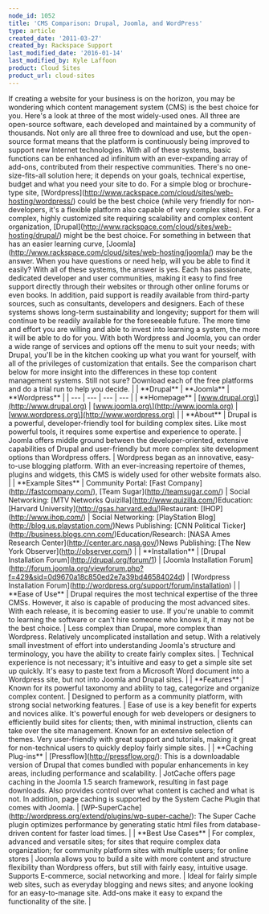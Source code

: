 ```yaml
---
node_id: 1052
title: 'CMS Comparison: Drupal, Joomla, and WordPress'
type: article
created_date: '2011-03-27'
created_by: Rackspace Support
last_modified_date: '2016-01-14'
last_modified_by: Kyle Laffoon
product: Cloud Sites
product_url: cloud-sites
---
```


If creating a website for your business is on the horizon, you may be
wondering which content management system (CMS) is the best choice for
you. Here's a look at three of the most widely-used ones. All three are
open-source software, each developed and maintained by a community of
thousands. Not only are all three free to download and use, but the
open-source format means that the platform is continuously being
improved to support new Internet technologies. With all of these
systems, basic functions can be enhanced ad infinitum with an
ever-expanding array of add-ons, contributed from their respective
communities. There's no one-size-fits-all solution here; it depends on
your goals, technical expertise, budget and what you need your site to
do. For a simple blog or brochure-type site,
\[Wordpress\](http://www.rackspace.com/cloud/sites/web-hosting/wordpress/)
could be the best choice (while very friendly for non-developers, it's a
flexible platform also capable of very complex sites). For a complex,
highly customized site requiring scalability and complex content
organization,
\[Drupal\](http://www.rackspace.com/cloud/sites/web-hosting/drupal/)
might be the best choice. For something in between that has an easier
learning curve,
\[Joomla\](http://www.rackspace.com/cloud/sites/web-hosting/joomla/) may
be the answer. When you have questions or need help, will you be able to
find it easily? With all of these systems, the answer is yes. Each has
passionate, dedicated developer and user communities, making it easy to
find free support directly through their websites or through other
online forums or even books. In addition, paid support is readily
available from third-party sources, such as consultants, developers and
designers. Each of these systems shows long-term sustainability and
longevity; support for them will continue to be readily available for
the foreseeable future. The more time and effort you are willing and
able to invest into learning a system, the more it will be able to do
for you. With both Wordpress and Joomla, you can order a wide range of
services and options off the menu to suit your needs; with Drupal,
you'll be in the kitchen cooking up what you want for yourself, with all
of the privileges of customization that entails. See the comparison
chart below for more insight into the differences in these top content
management systems. Still not sure? Download each of the free platforms
and do a trial run to help you decide. | | \*\*Drupal\*\* |
\*\*Joomla\*\* | \*\*Wordpress\*\* | | --- | --- | --- | --- | |
\*\*Homepage\*\* | \[www.drupal.org\](http://www.drupal.org) |
\[www.joomla.org\](http://www.joomla.org) |
\[www.wordpress.org\](http://www.wordpress.org) | | \*\*About\*\* |
Drupal is a powerful, developer-friendly tool for building complex
sites. Like most powerful tools, it requires some expertise and
experience to operate. | Joomla offers middle ground between the
developer-oriented, extensive capabilities of Drupal and user-friendly
but more complex site development options than Wordpress offers. |
Wordpress began as an innovative, easy-to-use blogging platform. With an
ever-increasing repertoire of themes, plugins and widgets, this CMS is
widely used for other website formats also. | | \*\*Example Sites\*\* |
Community Portal: \[Fast Company\](http://fastcompany.com/), \[Team
Sugar\](http://teamsugar.com/) | Social Networking: \[MTV Networks
Quizilla\](http://www.quizilla.com/)Education: \[Harvard
University\](http://gsas.harvard.edu/)Restaurant:
\[IHOP\](http://www.ihop.com/) | Social Networking: \[PlayStation
Blog\](http://blog.us.playstation.com/)News Publishing: \[CNN Political
Ticker\](http://business.blogs.cnn.com/)Education/Research: \[NASA Ames
Research Center\](http://center.arc.nasa.gov/)News Publishing: \[The New
York Observer\](http://observer.com/) | | \*\*Installation\*\* |
\[Drupal Installation Forum\](http://drupal.org/forum/1) | \[Joomla
Installation
Forum\](http://forum.joomla.org/viewforum.php?f=429&sid=0d9670a18c850ed2e7a39bd46584024d)
| \[Wordpress Installation
Forum\](http://wordpress.org/support/forum/installation) | | \*\*Ease of
Use\*\* | Drupal requires the most technical expertise of the three
CMSs. However, it also is capable of producing the most advanced sites.
With each release, it is becoming easier to use. If you're unable to
commit to learning the software or can't hire someone who knows it, it
may not be the best choice. | Less complex than Drupal, more complex
than Wordpress. Relatively uncomplicated installation and setup. With a
relatively small investment of effort into understanding Joomla's
structure and terminology, you have the ability to create fairly complex
sites. | Technical experience is not necessary; it's intuitive and easy
to get a simple site set up quickly. It's easy to paste text from a
Microsoft Word document into a Wordpress site, but not into Joomla and
Drupal sites. | | \*\*Features\*\* | Known for its powerful taxonomy and
ability to tag, categorize and organize complex content. | Designed to
perform as a community platform, with strong social networking features.
| Ease of use is a key benefit for experts and novices alike. It's
powerful enough for web developers or designers to efficiently build
sites for clients; then, with minimal instruction, clients can take over
the site management. Known for an extensive selection of themes. Very
user-friendly with great support and tutorials, making it great for
non-technical users to quickly deploy fairly simple sites. | |
\*\*Caching Plug-ins\*\* | \[Pressflow\](http://pressflow.org/): This is
a downloadable version of Drupal that comes bundled with popular
enhancements in key areas, including performance and scalability. |
JotCache offers page caching in the Joomla 1.5 search framework,
resulting in fast page downloads. Also provides control over what
content is cached and what is not. In addition, page caching is
supported by the System Cache Plugin that comes with Joomla. |
\[WP-SuperCache\](http://wordpress.org/extend/plugins/wp-super-cache/):
The Super Cache plugin optimizes performance by generating static html
files from database-driven content for faster load times. | | \*\*Best
Use Cases\*\* | For complex, advanced and versatile sites; for sites
that require complex data organization; for community platform sites
with multiple users; for online stores | Joomla allows you to build a
site with more content and structure flexibility than Wordpress offers,
but still with fairly easy, intuitive usage. Supports E-commerce, social
networking and more. | Ideal for fairly simple web sites, such as
everyday blogging and news sites; and anyone looking for an
easy-to-manage site. Add-ons make it easy to expand the functionality of
the site. |

